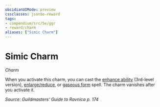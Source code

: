 ```yaml
---
obsidianUIMode: preview
cssclasses: json5e-reward
tags:
- compendium/src/5e/ggr
- reward/charm
aliases: ["Simic Charm"]
---
```

# Simic Charm
*Charm*  

When you activate this charm, you can cast the [enhance ability](compendium/spells/enhance-ability.md) (3rd-level version), [enlarge/reduce](compendium/spells/enlarge-reduce.md), or [gaseous form](compendium/spells/gaseous-form.md) spell. The charm vanishes after you activate it.

*Source: Guildmasters' Guide to Ravnica p. 174*